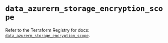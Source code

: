 # `data_azurerm_storage_encryption_scope`

Refer to the Terraform Registry for docs: [`data_azurerm_storage_encryption_scope`](https://registry.terraform.io/providers/hashicorp/azurerm/3.89.0/docs/data-sources/storage_encryption_scope).
